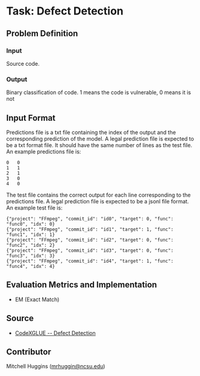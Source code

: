 # Task: Defect Detection

## Problem Definition

### Input

Source code.

### Output

Binary classification of code. 1 means the code is vulnerable, 0 means it is not

## Input Format

Predictions file is a txt file containing the index of the output and the corresponding prediction of the model. A legal prediction file is expected to be a txt format file. It should have the same number of lines as the test file. An example predictions file is:
```
0	0
1	1
2	1
3	0
4	0
```

The test file contains the correct output for each line corresponding to the predictions file. A legal prediction file is expected to be a jsonl file format. An example test file is:
```
{"project": "FFmpeg", "commit_id": "id0", "target": 0, "func": "func0", "idx": 0}
{"project": "FFmpeg", "commit_id": "id1", "target": 1, "func": "func1", "idx": 1}
{"project": "FFmpeg", "commit_id": "id2", "target": 0, "func": "func2", "idx": 2}
{"project": "FFmpeg", "commit_id": "id3", "target": 0, "func": "func3", "idx": 3}
{"project": "FFmpeg", "commit_id": "id4", "target": 1, "func": "func4", "idx": 4}
```


## Evaluation Metrics and Implementation

- EM (Exact Match)

## Source

- [CodeXGLUE -- Defect Detection](https://github.com/microsoft/CodeXGLUE/blob/main/Code-Code/Defect-detection/evaluator/evaluator.py)

## Contributor

Mitchell Huggins (mrhuggin@ncsu.edu)